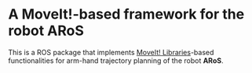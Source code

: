 # A MoveIt!-based framework for the robot ARoS
This is a ROS package that implements [MoveIt! Libraries](https://moveit.ros.org/)-based functionalities for arm-hand trajectory planning of the robot **ARoS**.
